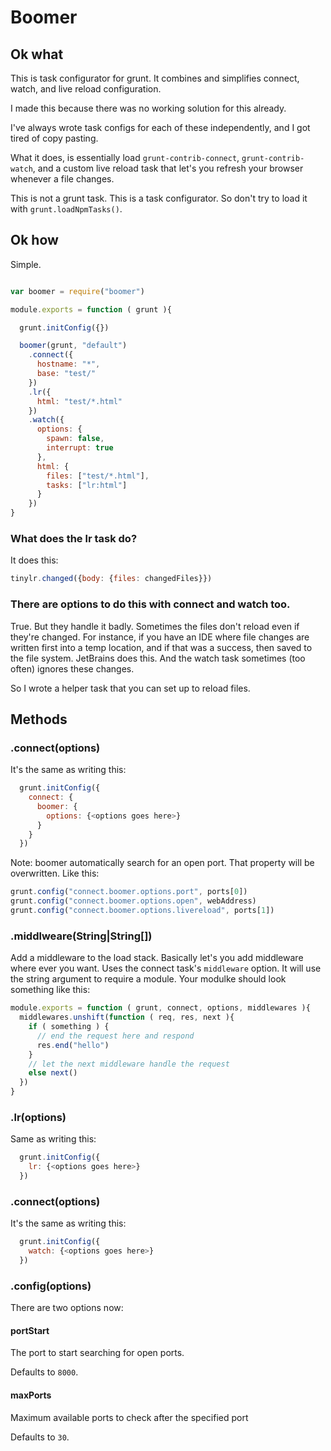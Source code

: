 Boomer
======

## Ok what

This is task configurator for grunt.
It combines and simplifies connect, watch, and live reload configuration.

I made this because there was no working solution for this already.

I've always wrote task configs for each of these independently, and I got tired of copy pasting.

What it does, is essentially load `grunt-contrib-connect`, `grunt-contrib-watch`,
and a custom live reload task that let's you refresh your browser whenever a file changes.

This is not a grunt task. This is a task configurator. So don't try to load it with `grunt.loadNpmTasks()`.

## Ok how

Simple.

```js

var boomer = require("boomer")

module.exports = function ( grunt ){

  grunt.initConfig({})

  boomer(grunt, "default")
    .connect({
      hostname: "*",
      base: "test/"
    })
    .lr({
      html: "test/*.html"
    })
    .watch({
      options: {
        spawn: false,
        interrupt: true
      },
      html: {
        files: ["test/*.html"],
        tasks: ["lr:html"]
      }
    })
}

```

### What does the lr task do?

It does this:

```js
tinylr.changed({body: {files: changedFiles}})
```

### There are options to do this with connect and watch too.

True. But they handle it badly. Sometimes the files don't reload even if they're changed.
For instance, if you have an IDE where file changes are written first into a temp location,
and if that was a success, then saved to the file system. JetBrains does this.
And the watch task sometimes (too often) ignores these changes.

So I wrote a helper task that you can set up to reload files.

## Methods

### .connect(options)

It's the same as writing this:

```js
  grunt.initConfig({
    connect: {
      boomer: {
        options: {<options goes here>}
      }
    }
  })
```

Note: boomer automatically search for an open port.
That property will be overwritten. Like this:

```js
grunt.config("connect.boomer.options.port", ports[0])
grunt.config("connect.boomer.options.open", webAddress)
grunt.config("connect.boomer.options.livereload", ports[1])
```


### .middlweare(String|String[])

Add a middleware to the load stack.
Basically let's you add middleware where ever you want.
Uses the connect task's `middleware` option.
It will use the string argument to require a module.
Your modulke should look something like this:

```js
module.exports = function ( grunt, connect, options, middlewares ){
  middlewares.unshift(function ( req, res, next ){
    if ( something ) {
      // end the request here and respond
      res.end("hello")
    }
    // let the next middleware handle the request
    else next()
  })
}
```


### .lr(options)

Same as writing this:

```js
  grunt.initConfig({
    lr: {<options goes here>}
  })
```

### .connect(options)

It's the same as writing this:

```js
  grunt.initConfig({
    watch: {<options goes here>}
  })
```

### .config(options)

There are two options now:

#### portStart

The port to start searching for open ports.

Defaults to `8000`.

#### maxPorts

Maximum available ports to check after the specified port

Defaults to `30`.